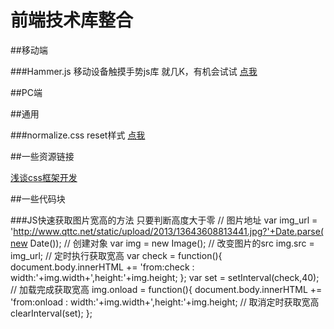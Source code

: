 前端技术库整合
======

##移动端

###Hammer.js 移动设备触摸手势js库
就几K，有机会试试  [点我](http://www.jingwentian.com/t-497 "不是官网")


##PC端

##通用

###normalize.css
reset样式  [点我](http://nicolasgallagher.com/about-normalize-css/ "normalize.css的官网")

##一些资源链接

[浅谈css框架开发](http://www.jingwentian.com/t-461)

##一些代码块

###JS快速获取图片宽高的方法
只要判断高度大于零
    // 图片地址
    var img_url = 'http://www.qttc.net/static/upload/2013/13643608813441.jpg?'+Date.parse(new Date());
    // 创建对象
    var img = new Image();
    // 改变图片的src
    img.src = img_url;
    // 定时执行获取宽高
    var check = function(){
        document.body.innerHTML += 'from:check : width:'+img.width+',height:'+img.height;
    };
    var set = setInterval(check,40);
    // 加载完成获取宽高
    img.onload = function(){
        document.body.innerHTML += 'from:onload : width:'+img.width+',height:'+img.height;
        // 取消定时获取宽高
        clearInterval(set);
    };